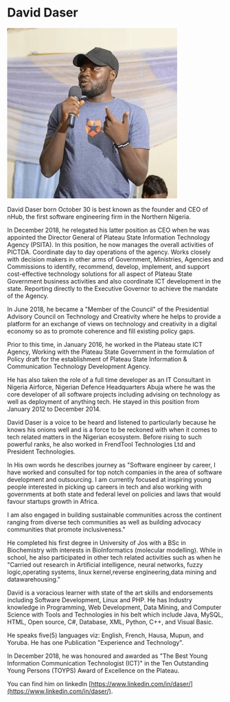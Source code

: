# David Daser

<img src="./assets/Daser.jpeg">

David Daser born October 30 is best known as the founder and CEO of nHub, the first software engineering firm in the Northern Nigeria.

In December 2018, he relegated his latter position as CEO when he was appointed the Director General of Plateau State Information Technology Agency (PSITA). In this position, he now manages the overall activities of PICTDA. Coordinate day to day operations of the agency. Works closely with decision makers in other arms of Government, Ministries, Agencies and Commissions to identify, recommend, develop, implement, and support cost-effective technology solutions for all aspect of Plateau State Government business activities and also coordinate ICT development in the state. Reporting directly to the Executive Governor to achieve the mandate of the Agency.

In June 2018, he became a "Member of the Council" of the Presidential Advisory Council on Technology and Creativity where he helps to provide a platform for an exchange of views on technology and creativity in a digital economy so as to promote coherence and fill existing policy gaps.

Prior to this time, in January 2016, he worked in the Plateau state ICT Agency, Working with the Plateau State Government in the formulation of Policy draft for the establishment of Plateau State Information & Communication Technology Development Agency.

He has also taken the role of a full time developer as an IT Consultant in Nigeria Airforce, Nigerian Defence Headquarters Abuja where he was the core developer of all software projects including advising on technology as well as deployment of anything tech. He stayed in this position from January 2012 to December 2014.

David Daser is a voice to be heard and listened to particularly because he knows his onions well and is a force to be reckoned with when it comes to tech related matters in the Nigerian ecosystem.
Before rising to such powerful ranks, he also worked in FrendTool Technologies Ltd and President Technologies.

In His own words he describes journey as "Software engineer by career, I have worked and consulted for top notch companies in the area of software development and outsourcing. I am currently focused at inspiring young people interested in picking up careers in tech and also working with governments at both state and federal level on policies and laws that would favour startups growth in Africa.

I am also engaged in building sustainable communities across the continent ranging from diverse tech communities as well as building advocacy communities that promote inclusiveness."

He completed his first degree in University of Jos with a BSc in Biochemistry with interests in BioInformatics (molecular modelling). While in school, he also participated in other tech related activities such as when he "Carried out research in Artificial intelligence, neural networks, fuzzy logic,operating systems, linux kernel,reverse engineering,data mining and datawarehousing."

David is a voracious learner with state of the art skills and endorsements including Software Development, Linux and PHP.
He has Industry knowledge in Programming, Web Development, Data Mining, and Computer Science with Tools and Technologies in his belt which include Java, MySQL, HTML, Open source, C#, Database, XML, Python, C++, and Visual Basic.

He speaks five(5) languages viz: English, French, Hausa, Mupun, and Yoruba. He has one Publication "Experience and Technology".

In December 2018, he was honoured and awarded as "The Best Young Information Communication Technologist (ICT)" in the Ten Outstanding Young Persons (TOYPS) Award of Excellence on the Plateau.

You can find him on linkedIn [https://www.linkedin.com/in/daser/](https://www.linkedin.com/in/daser/).
